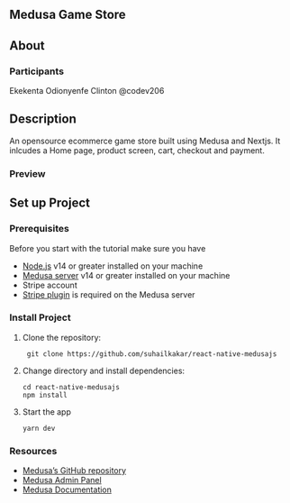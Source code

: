 ## Medusa Game Store

## About

### Participants

Ekekenta Odionyenfe Clinton @codev206

## Description
An opensource ecommerce game store built using Medusa and Nextjs. It inlcudes a Home page, product screen, cart, checkout and payment.


### Preview

## Set up Project

### Prerequisites

Before you start with the tutorial make sure you have

* [Node.js](https://nodejs.org/en/) v14 or greater installed on your machine
* [Medusa server](https://docs.medusajs.com/quickstart/quick-start/) v14 or greater installed on your machine
* Stripe account
* [Stripe plugin](https://docs.medusajs.com/add-plugins/stripe/) is required on the Medusa server

### Install Project

1. Clone the repository:

        git clone https://github.com/suhailkakar/react-native-medusajs
    
    
2. Change directory and install dependencies:

       cd react-native-medusajs
       npm install
     
3. Start the app

       yarn dev
    
    
### Resources 

* [Medusa’s GitHub repository](https://github.com/medusajs/medusa)
* [Medusa Admin Panel](https://github.com/medusajs/admin)
* [Medusa Documentation](https://docs.medusajs.com/)

